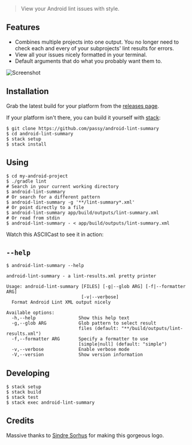 > View your Android lint issues with style.

## Features

- Combines multiple projects into one output. You no longer need to check each
  and every of your subprojects' lint results for errors.
- View all your issues nicely formatted in your terminal.
- Default arguments that do what you probably want them to.

![Screenshot](https://raw.githubusercontent.com/passy/android-lint-summary/master/resources/screenshot.png)

## Installation

Grab the latest build for your platform from the [releases page](https://github.com/passy/android-lint-summary/releases).

If your platform isn't there, you can build it yourself with [stack](https://github.com/commercialhaskell/stack):

```
$ git clone https://github.com/passy/android-lint-summary
$ cd android-lint-summary
$ stack setup
$ stack install
```

## Using

```
$ cd my-android-project
$ ./gradle lint
# Search in your current working directory
$ android-lint-summary
# Or search for a different pattern
$ android-lint-summary -g '**/lint-summary*.xml'
# Or point directly to a file
$ android-lint-summary app/build/outputs/lint-summary.xml
# Or read from stdin
$ android-lint-summary - < app/build/outputs/lint-summary.xml
```

Watch this ASCIICast to see it in action:

<script src="https://asciinema.org/a/23302.js" id="asciicast-23302" async></script>

## `--help`

```
$ android-lint-summary --help

android-lint-summary - a lint-results.xml pretty printer

Usage: android-lint-summary [FILES] [-g|--glob ARG] [-f|--formatter ARG]
                            [-v|--verbose]
  Format Android Lint XML output nicely

Available options:
  -h,--help                Show this help text
  -g,--glob ARG            Glob pattern to select result
                           files (default: "**/build/outputs/lint-results.xml")
  -f,--formatter ARG       Specify a formatter to use
                           [simple|null] (default: "simple")
  -v,--verbose             Enable verbose mode
  -V,--version             Show version information
```

## Developing

```
$ stack setup
$ stack build
$ stack test
$ stack exec android-lint-summary
```

## Credits

Massive thanks to [Sindre Sorhus](https://twitter.com/sindresorhus) for making
this gorgeous logo.

